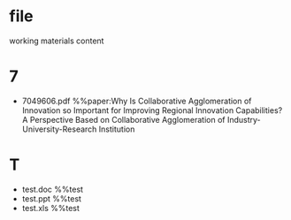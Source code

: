 # file
working materials content
# 7
- 7049606.pdf %%paper:Why Is Collaborative Agglomeration of Innovation so Important for Improving Regional Innovation Capabilities? A Perspective Based on Collaborative Agglomeration of Industry-University-Research Institution

# T
- test.doc %%test
- test.ppt %%test
- test.xls %%test
